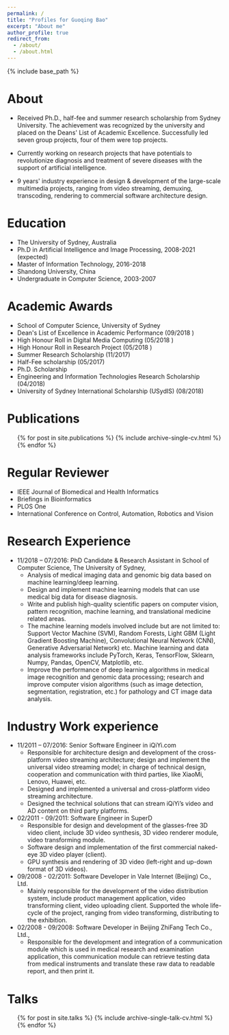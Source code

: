 ```yaml
---
permalink: /
title: "Profiles for Guoqing Bao"
excerpt: "About me"
author_profile: true
redirect_from: 
  - /about/
  - /about.html
---
```



{% include base_path %}

About
======
* Received Ph.D., half-fee and summer research scholarship from Sydney University. The achievement was recognized by the university and placed on the Deans' List of Academic Excellence. Successfully led seven group projects, four of them were top projects.

* Currently working on research projects that have potentials to revolutionize diagnosis and treatment of severe diseases with the support of artificial intelligence.

* 9 years' industry experience in design & development of the large-scale multimedia projects, ranging from video streaming, demuxing, transcoding, rendering to commercial software architecture design.

Education
======
* The University of Sydney, Australia
 * Ph.D in Artificial Intelligence and Image Processing, 2008-2021 (expected)
 * Master of Information Technology, 2016-2018
* Shandong University, China
 * Undergraduate in Computer Science, 2003-2007

Academic Awards
======
* School of Computer Science, University of Sydney
 * Dean's List of Excellence in Academic Performance (09/2018 )
 * High Honour Roll in Digital Media Computing (05/2018 )
 * High Honour Roll in Research Project (05/2018 )
 * Summer Research Scholarship (11/2017)
 * Half-Fee scholarship (05/2017)
* Ph.D. Scholarship
* Engineering and Information Technologies Research Scholarship (04/2018)
* University of Sydney International Scholarship (USydIS) (08/2018)

Publications
======
  <ul>{% for post in site.publications %}
    {% include archive-single-cv.html %}
  {% endfor %}</ul>

Regular Reviewer
======
  * IEEE Journal of Biomedical and Health Informatics
  * Briefings in Bioinformatics
  * PLOS One
  * International Conference on Control, Automation, Robotics and Vision

Research Experience
======
* 11/2018 – 07/2016: PhD Candidate & Research Assistant in School of Computer Science, The University of Sydney, 
  * Analysis of medical imaging data and genomic big data based on machine learning/deep learning. 
  * Design and implement machine learning models that can use medical big data for disease diagnosis. 
  * Write and publish high-quality scientific papers on computer vision, pattern recognition, machine learning, and translational medicine related areas. 
  * The machine learning models involved include but are not limited to: Support Vector Machine (SVM), Random Forests, Light GBM (Light Gradient Boosting Machine), Convolutional Neural Network (CNN), Generative Adversarial Network) etc. Machine learning and data analysis frameworks include PyTorch, Keras, TensorFlow, Sklearn, Numpy, Pandas, OpenCV, Matplotlib, etc.
  * Improve the performance of deep learning algorithms in medical image recognition and genomic data processing; research and improve computer vision algorithms (such as image detection, segmentation, registration, etc.) for pathology and CT image data analysis.

Industry Work experience
======
* 11/2011 – 07/2016: Senior Software Engineer in iQiYi.com
  * Responsible for architecture design and development of the cross-platform video streaming architecture; design and implement the universal video streaming model; in charge of technical design, cooperation and communication with third parties, like XiaoMi, Lenovo, Huawei, etc.
  * Designed and implemented a universal and cross-platform video streaming architecture.
  * Designed the technical solutions that can stream iQiYi’s video and AD content on third party platforms.
* 02/2011 - 09/2011: Software Engineer in SuperD
  * Responsible for design and development of the glasses-free 3D video client, include 3D video synthesis, 3D video renderer module, video transforming module.
  * Software design and implementation of the first commercial naked-eye 3D video player (client).
  * GPU synthesis and rendering of 3D video (left-right and up-down format of 3D videos).
* 09/2008 - 02/2011: Software Developer in Vale Internet (Beijing) Co., Ltd.
  * Mainly responsible for the development of the video distribution system, include product management application, video transforming client, video uploading client. Supported the whole life-cycle of the project, ranging from video transforming, distributing to the exhibition.
* 02/2008 - 09/2008: Software Developer in Beijing ZhiFang Tech Co., Ltd.,
  * Responsible for the development and integration of a communication module which is used in medical research and examination application, this communication module can retrieve testing data from medical instruments and translate these raw data to readable report, and then print it.
  
Talks
======
  <ul>{% for post in site.talks %}
    {% include archive-single-talk-cv.html %}
  {% endfor %}</ul>